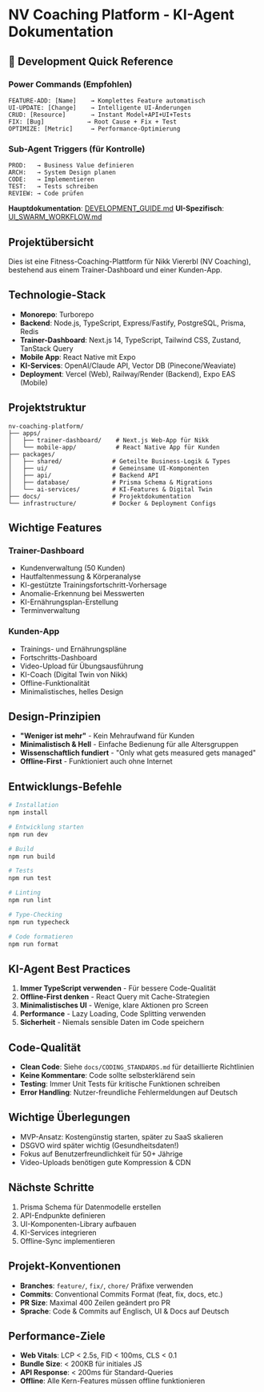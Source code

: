 # NV Coaching Platform - KI-Agent Dokumentation

## 🚀 Development Quick Reference

### Power Commands (Empfohlen)
```
FEATURE-ADD: [Name]    → Komplettes Feature automatisch
UI-UPDATE: [Change]    → Intelligente UI-Änderungen  
CRUD: [Resource]       → Instant Model+API+UI+Tests
FIX: [Bug]            → Root Cause + Fix + Test
OPTIMIZE: [Metric]     → Performance-Optimierung
```

### Sub-Agent Triggers (für Kontrolle)
```
PROD:   → Business Value definieren
ARCH:   → System Design planen
CODE:   → Implementieren
TEST:   → Tests schreiben
REVIEW: → Code prüfen
```

**Hauptdokumentation**: [DEVELOPMENT_GUIDE.md](./DEVELOPMENT_GUIDE.md)
**UI-Spezifisch**: [UI_SWARM_WORKFLOW.md](./UI_SWARM_WORKFLOW.md)

## Projektübersicht
Dies ist eine Fitness-Coaching-Plattform für Nikk Viererbl (NV Coaching), bestehend aus einem Trainer-Dashboard und einer Kunden-App.

## Technologie-Stack
- **Monorepo**: Turborepo
- **Backend**: Node.js, TypeScript, Express/Fastify, PostgreSQL, Prisma, Redis
- **Trainer-Dashboard**: Next.js 14, TypeScript, Tailwind CSS, Zustand, TanStack Query
- **Mobile App**: React Native mit Expo
- **KI-Services**: OpenAI/Claude API, Vector DB (Pinecone/Weaviate)
- **Deployment**: Vercel (Web), Railway/Render (Backend), Expo EAS (Mobile)

## Projektstruktur
```
nv-coaching-platform/
├── apps/
│   ├── trainer-dashboard/    # Next.js Web-App für Nikk
│   └── mobile-app/           # React Native App für Kunden
├── packages/
│   ├── shared/              # Geteilte Business-Logik & Types
│   ├── ui/                  # Gemeinsame UI-Komponenten
│   ├── api/                 # Backend API
│   ├── database/            # Prisma Schema & Migrations
│   └── ai-services/         # KI-Features & Digital Twin
├── docs/                    # Projektdokumentation
└── infrastructure/          # Docker & Deployment Configs
```

## Wichtige Features

### Trainer-Dashboard
- Kundenverwaltung (50 Kunden)
- Hautfaltenmessung & Körperanalyse
- KI-gestützte Trainingsfortschritt-Vorhersage
- Anomalie-Erkennung bei Messwerten
- KI-Ernährungsplan-Erstellung
- Terminverwaltung

### Kunden-App
- Trainings- und Ernährungspläne
- Fortschritts-Dashboard
- Video-Upload für Übungsausführung
- KI-Coach (Digital Twin von Nikk)
- Offline-Funktionalität
- Minimalistisches, helles Design

## Design-Prinzipien
- **"Weniger ist mehr"** - Kein Mehraufwand für Kunden
- **Minimalistisch & Hell** - Einfache Bedienung für alle Altersgruppen
- **Wissenschaftlich fundiert** - "Only what gets measured gets managed"
- **Offline-First** - Funktioniert auch ohne Internet

## Entwicklungs-Befehle
```bash
# Installation
npm install

# Entwicklung starten
npm run dev

# Build
npm run build

# Tests
npm run test

# Linting
npm run lint

# Type-Checking
npm run typecheck

# Code formatieren
npm run format
```

## KI-Agent Best Practices
1. **Immer TypeScript verwenden** - Für bessere Code-Qualität
2. **Offline-First denken** - React Query mit Cache-Strategien
3. **Minimalistisches UI** - Wenige, klare Aktionen pro Screen
4. **Performance** - Lazy Loading, Code Splitting verwenden
5. **Sicherheit** - Niemals sensible Daten im Code speichern

## Code-Qualität
- **Clean Code**: Siehe `docs/CODING_STANDARDS.md` für detaillierte Richtlinien
- **Keine Kommentare**: Code sollte selbsterklärend sein
- **Testing**: Immer Unit Tests für kritische Funktionen schreiben
- **Error Handling**: Nutzer-freundliche Fehlermeldungen auf Deutsch

## Wichtige Überlegungen
- MVP-Ansatz: Kostengünstig starten, später zu SaaS skalieren
- DSGVO wird später wichtig (Gesundheitsdaten!)
- Fokus auf Benutzerfreundlichkeit für 50+ Jährige
- Video-Uploads benötigen gute Kompression & CDN

## Nächste Schritte
1. Prisma Schema für Datenmodelle erstellen
2. API-Endpunkte definieren
3. UI-Komponenten-Library aufbauen
4. KI-Services integrieren
5. Offline-Sync implementieren

## Projekt-Konventionen
- **Branches**: `feature/`, `fix/`, `chore/` Präfixe verwenden
- **Commits**: Conventional Commits Format (feat, fix, docs, etc.)
- **PR Size**: Maximal 400 Zeilen geändert pro PR
- **Sprache**: Code & Commits auf Englisch, UI & Docs auf Deutsch

## Performance-Ziele
- **Web Vitals**: LCP < 2.5s, FID < 100ms, CLS < 0.1
- **Bundle Size**: < 200KB für initiales JS
- **API Response**: < 200ms für Standard-Queries
- **Offline**: Alle Kern-Features müssen offline funktionieren